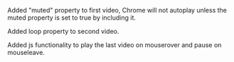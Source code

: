 Added "muted" property to first video, Chrome will not autoplay unless the muted property is set to true by including it.

Added loop property to second video.

Added js functionality to play the last video on mouserover and pause on mouseleave. 
